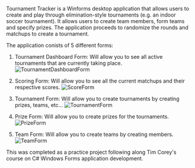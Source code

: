 Tournament Tracker is a Winforms desktop application that allows users to create and play through elimination-style tournaments (e.g. an indoor soccer tournament). 
It allows users to create team members, form teams and specify prizes. The application proceeds to randomize the rounds and matchups to create a tournament.

The application conists of 5 different forms:

1. Tournament Dashboard Form: Will allow you to see all active tournaments that are currently taking place.
![TournamentDashboardForm](https://github.com/Franco-Diaz-Licham/TournamentTracker/assets/138960498/97ba1602-49a9-45a4-9cbc-5f5193486dd0)

3. Scoring Form: Will allow you to see all the current matchups and their respective scores.
![ScoreForm](https://github.com/Franco-Diaz-Licham/TournamentTracker/assets/138960498/c4af88dc-247d-41b3-ac43-6da0d6598c75)

4. Tournament Form: Will allow you to create tournaments by creating prizes, teams, etc...
![TournamentForm](https://github.com/Franco-Diaz-Licham/TournamentTracker/assets/138960498/3151cdb4-9e4a-414e-87e6-557cb44ac9bb)

6. Prize Form: Will allow you to create prizes for the tournaments.
![PrizeForm](https://github.com/Franco-Diaz-Licham/TournamentTracker/assets/138960498/970a178f-1e30-4388-b709-76ce99b56f07)

8. Team Form: Will allow you to create teams by creating members.
![TeamForm](https://github.com/Franco-Diaz-Licham/TournamentTracker/assets/138960498/c8346988-1c9c-4d7e-a728-9aa9f3a6b0b7)

This was completed as a practice project following along Tim Corey's course on C# Windows Forms application development.
